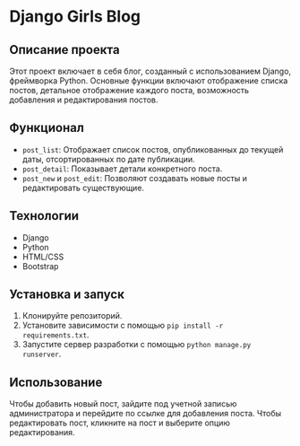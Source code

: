 # Django Girls Blog

## Описание проекта
Этот проект включает в себя блог, созданный с использованием Django, фреймворка Python. Основные функции включают отображение списка постов, детальное отображение каждого поста, возможность добавления и редактирования постов.

## Функционал

- `post_list`: Отображает список постов, опубликованных до текущей даты, отсортированных по дате публикации.
- `post_detail`: Показывает детали конкретного поста.
- `post_new` и `post_edit`: Позволяют создавать новые посты и редактировать существующие.

## Технологии

- Django
- Python
- HTML/CSS
- Bootstrap

## Установка и запуск

1. Клонируйте репозиторий.
2. Установите зависимости с помощью `pip install -r requirements.txt`.
3. Запустите сервер разработки с помощью `python manage.py runserver`.

## Использование

Чтобы добавить новый пост, зайдите под учетной записью администратора и перейдите по ссылке для добавления поста. Чтобы редактировать пост, кликните на пост и выберите опцию редактирования.
